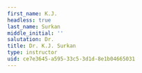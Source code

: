 ```yaml
---
first_name: K.J.
headless: true
last_name: Surkan
middle_initial: ''
salutation: Dr.
title: Dr. K.J. Surkan
type: instructor
uid: ce7e3645-a595-33c5-3d1d-8e1b04665031
---
```

